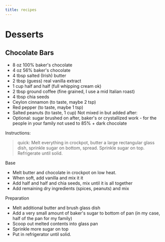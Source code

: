 ```yaml
---
title: recipes
---
```

# Desserts
## Chocolate Bars
* 8 oz 100% baker's chocolate
* 4 oz 56% baker's chocolate
* 4 tbsp salted (Irish) butter
* 2 tbsp (guess) real vanilla extract
* 1 cup half and half (full whipping cream ok)
* 2 tbsp ground coffee (fine grained, I use a mid Italian roast)
* 4 tbsp chia seeds 
* Ceylon cinnamon (to taste, maybe 2 tsp)
* Red pepper (to taste, maybe 1 tsp)
* Salted peanuts (to taste, 1 cup) 
Not mixed in but added after:
* Optional: sugar brushed on after, baker's or crystallized work - for the people in your family not used to 85% + dark chocolate

Instructions:
> quick: Melt everything in crockpot, butter a large rectangular glass dish, sprinkle sugar on bottom, spread. Sprinkle sugar on top. Refrigerate until solid.

Base
* Melt butter and chocolate in crockpot on low heat.
* When soft, add vanilla and mix it it
* Add half and half and chia seeds, mix until it is all together
* Add remaining dry ingredients (spices, peanuts) and mix

Preparation
* Melt additional butter and brush glass dish
* Add a very small amount of baker's sugar to bottom of pan (in my case, half of the pan for my family)
* Scoop out melted contents into glass pan 
* Sprinkle more sugar on top
* Put in refrigerator until solid.